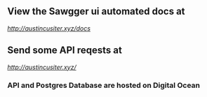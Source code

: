 ## View the Sawgger ui automated docs at

*http://austincusiter.xyz/docs*

## Send some API reqests at

*http://austincusiter.xyz/*

### API and Postgres Database are hosted on Digital Ocean
